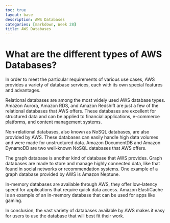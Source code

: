 ```yaml
---
toc: true
layout: base
description: AWS Databases
categories: [markdown, Week 28]
title: AWS Databases
---
```


# What are the different types of AWS Databases?

In order to meet the particular requirements of various use cases, AWS provides a variety of database services, each with its own special features and advantages.

Relational databases are among the most widely used AWS database types. Amazon Aurora, Amazon RDS, and Amazon Redshift are just a few of the relational databases that AWS offers. These databases are excellent for structured data and can be applied to financial applications, e-commerce platforms, and content management systems.

Non-relational databases, also known as NoSQL databases, are also provided by AWS. These databases can easily handle high data volumes and were made for unstructured data. Amazon DocumentDB and Amazon DynamoDB are two well-known NoSQL databases that AWS offers.

The graph database is another kind of database that AWS provides. Graph databases are made to store and manage highly connected data, like that found in social networks or recommendation systems. One example of a graph database provided by AWS is Amazon Neptune.

In-memory databases are available through AWS, they offer low-latency speed for applications that require quick data access. Amazon ElastiCache is an example of an in-memory database that can be used for apps like gaming.


In conclusion, the vast variety of databases available by AWS makes it easy for users to use the database that will best fit their work.

